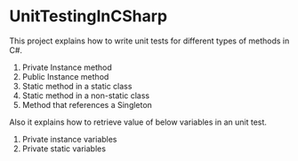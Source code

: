 # UnitTestingInCSharp

This project explains how to write unit tests for different types of methods in C#.

1. Private Instance method
2. Public Instance method
3. Static method in a static class
4. Static method in a non-static class
5. Method that references a Singleton 

Also it explains how to retrieve value of below variables in an unit test.
1. Private instance variables
2. Private static variables
